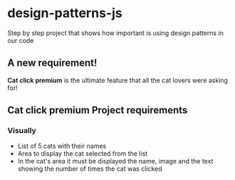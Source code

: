 # design-patterns-js
Step by step project that shows how important is using design patterns in our code

<h2>A new requirement!</h2>

<p><strong>Cat click premium</strong> is the ultimate feature that all the cat lovers were asking for!</p>

<h2>Cat click premium Project requirements</h2>

<h3>Visually</h3>
<ul>
    <li>List of 5 cats with their names</li>
    <li>Area to display the cat selected from the list</li>
    <li>In the cat's area it must be displayed the name, image and the text showing the number of times the cat was clicked</li>
</ul>